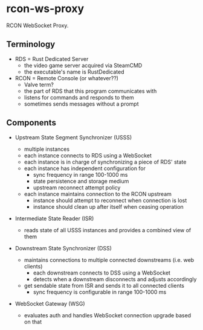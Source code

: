 # rcon-ws-proxy

RCON WebSocket Proxy.

## Terminology

- RDS = Rust Dedicated Server
  - the video game server acquired via SteamCMD
  - the executable's name is RustDedicated
- RCON = Remote Console (or whatever??)
  - Valve term?
  - the part of RDS that this program communicates with
  - listens for commands and responds to them
  - sometimes sends messages without a prompt

## Components

- Upstream State Segment Synchronizer (USSS)

  - multiple instances
  - each instance connects to RDS using a WebSocket
  - each instance is in charge of synchronizing a piece of RDS' state
  - each instance has independent configuration for
    - sync frequency in range 100-1000 ms
    - state persistence and storage medium
    - upstream reconnect attempt policy
  - each instance maintains connection to the RCON upstream
    - instance should attempt to reconnect when connection is lost
    - instance should clean up after itself when ceasing operation

- Intermediate State Reader (ISR)

  - reads state of all USSS instances and provides a combined view of them

- Downstream State Synchronizer (DSS)

  - maintains connections to multiple connected downstreams (i.e. web clients)
    - each downstream connects to DSS using a WebSocket
    - detects when a downstream disconnects and adjusts accordingly
  - get sendable state from ISR and sends it to all connected clients
    - sync frequency is configurable in range 100-1000 ms

- WebSocket Gateway (WSG)
  - evaluates auth and handles WebSocket connection upgrade based on that
